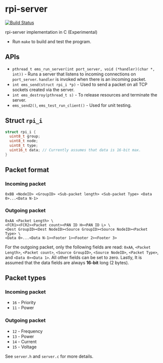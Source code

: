 # rpi-server
[![Build Status](https://travis-ci.org/hjparker/rpi-server.svg?branch=master)](https://travis-ci.org/hjparker/rpi-server)

rpi-server implementation in C (Experimental)


- Run `make` to build and test the program.

## APIs
- `pthread_t ems_run_server(int port_server, void (*handler)(char *, int))` - Runs a server that listens to incoming connections on `port_server`. `handler` is invoked when there is an incoming packet.
- `int ems_send(struct rpi_i *p)` - Used to send a packet on all TCP sockets created via the server.
- `int ems_destroy(pthread_t s)` - To release resources and terminate the server.
- `ems_send2()`, `ems_test_run_client()` - Used for unit testing.

## Struct `rpi_i`
```c
struct rpi_i {
  uint8_t group;
  uint8_t node;
  uint8_t type;
  uint16_t data; // Currently assumes that data is 16-bit max.
}
```

## Packet format
### Incoming packet
```
0xBB <NodeID> <GroupID> <Sub-packet length> <Sub-packet Type> <Data 0>...<Data N-1>
```
### Outgoing packet
```
0xAA <Packet Length> \
<FCR1><FCR2><Packet count><PAN ID H><PAN ID L> \
<Dest GroupID><Dest NodeID><Source GroupID><Source NodeID><Packet Type> \
<Data 0>...<Data N-1><Footer 1><Footer 2><Footer 3>
```
For the outgoing packet, only the following fields are read:
`0xAA`, `<Packet Length>`, `<Packet count>`, `<Source GroupID>`, `<Source NodeID>`, `<Packet Type>`, and
`<Data 0><Data 1>`.
All other fields can be set to zero. Lastly, It is assumed that the data fields are always **16-bit** long (2 bytes).

## Packet types
### Incoming packet
- `16` - Priority
- `11` - Power
### Outgoing packet
- `12` - Frequency
- `13` - Power
- `14` - Current
- `15` - Voltage



See `server.h` and `server.c` for more details.
